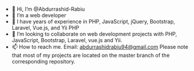 - 👋 Hi, I’m @Abdurrashid-Rabiu
- 👀 I’m a web developer
- 🌱 I have years of experience in PHP, JavaScript, jQuery, Bootstrap, Laravel, Vue.js, and Yii PHP
- 💞️ I’m looking to collaborate on web development projects with PHP, JavaScript, Bootstrap, Laravel, vue.js and Yii.
- 📫 How to reach me. Email: abdurrashidrabiu94@gmail.com
Please note that most of my projects are located on the master branch of the corresponding repository.
<!---
Abdurrashid-Rabiu/Abdurrashid-Rabiu is a ✨ special ✨ repository because its `README.md` (this file) appears on your GitHub profile.
You can click the Preview link to take a look at your changes.
--->
